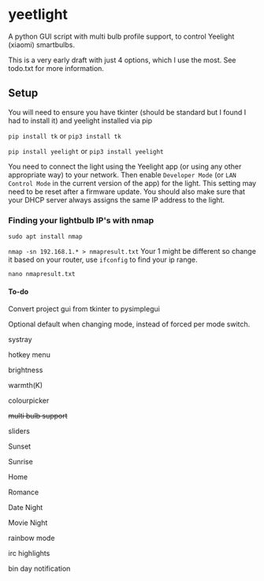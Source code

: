 # yeetlight
A python GUI script with multi bulb profile support, to control Yeelight (xiaomi) smartbulbs.

This is a very early draft with just 4 options, which I use the most. See todo.txt for more information.

## Setup

You will need to ensure you have tkinter (should be standard but I found I had to install it) and yeelight installed via pip

`pip install tk` or `pip3 install tk`

`pip install yeelight` or `pip3 install yeelight`

You need to connect the light using the Yeelight app (or using any other appropriate way) to your network. Then enable `Developer Mode` (or `LAN Control Mode` in the current version of the app) for the light. This setting may need to be reset after a firmware update. You should also make sure that your DHCP server always assigns the same IP address to the light.

### Finding your lightbulb IP's with nmap

`sudo apt install nmap`

`nmap -sn 192.168.1.* > nmapresult.txt` Your 1 might be different so change it based on your router, use `ifconfig` to find your ip range.

`nano nmapresult.txt`

#### To-do

Convert project gui from tkinter to pysimplegui
        
Optional default when changing mode, instead of forced per mode switch. 
         
systray
        
hotkey menu
        
brightness
        
warmth(K) 
        
colourpicker
        
<s>multi bulb support</s>
        
sliders

Sunset
        
Sunrise
        
Home
        
Romance
        
Date Night
        
Movie Night
        
rainbow mode

irc highlights

bin day notification
